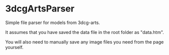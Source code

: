 3dcgArtsParser
==============

Simple file parser for models from 3dcg-arts.

It assumes that you have saved the data file in the 
root folder as "data.htm".

You will also need to manually save any image files 
you need from the page yourself.
